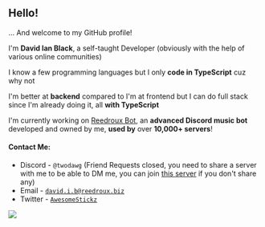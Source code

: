 ## Hello!
... And welcome to my GitHub profile!

I'm **David Ian Black**, a self-taught Developer (obviously with the help of various online communities)

I know a few programming languages but I only **code in TypeScript** cuz why not

I'm better at **backend** compared to I'm at frontend but I can do full stack since I'm already doing it, all **with TypeScript**

I'm currently working on [Reedroux Bot](https://reedroux.biz/), an **advanced Discord music bot** developed and owned by me, **used by** over **10,000+ servers**!

#### Contact Me:

-   Discord - `@twodawg` (Friend Requests closed, you need to share a server with me to be able to DM me, you can join [this server](https://https://reedroux.biz/support) if you don't share any)
-   Email - [`david.i.b@reedroux.biz`](mailto:david.i.b@reedroux.biz)
-   Twitter - [`AwesomeStickz`](https://twitter.com/AwesomeStickz)


![](https://komarev.com/ghpvc/?username=dawgcodes)
